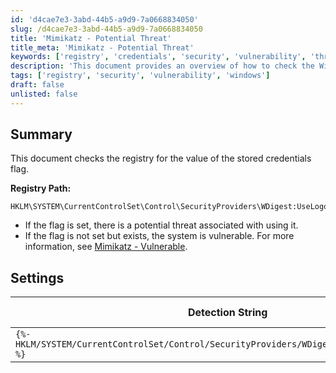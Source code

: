 ```yaml
---
id: 'd4cae7e3-3abd-44b5-a9d9-7a0668834050'
slug: /d4cae7e3-3abd-44b5-a9d9-7a0668834050
title: 'Mimikatz - Potential Threat'
title_meta: 'Mimikatz - Potential Threat'
keywords: ['registry', 'credentials', 'security', 'vulnerability', 'threat']
description: 'This document provides an overview of how to check the Windows registry for the stored credentials flag related to WDigest. It explains the implications of the flag being set or not and highlights potential vulnerabilities associated with it, including references to Mimikatz.'
tags: ['registry', 'security', 'vulnerability', 'windows']
draft: false
unlisted: false
---
```


## Summary

This document checks the registry for the value of the stored credentials flag.

**Registry Path:**
```
HKLM\SYSTEM\CurrentControlSet\Control\SecurityProviders\WDigest:UseLogonCredential
```

- If the flag is set, there is a potential threat associated with using it.
- If the flag is not set but exists, the system is vulnerable. For more information, see [Mimikatz - Vulnerable](/docs/58ebf02f-0bcc-458d-bc99-7ee5cc89a6d2).

## Settings

| Detection String                                     | Comparator | Result | Applicable OS |
|-----------------------------------------------------|------------|--------|----------------|
| `{%-HKLM/SYSTEM/CurrentControlSet/Control/SecurityProviders/WDigest:UseLogonCredential-%}` | Equals     | 1      | Windows        |
